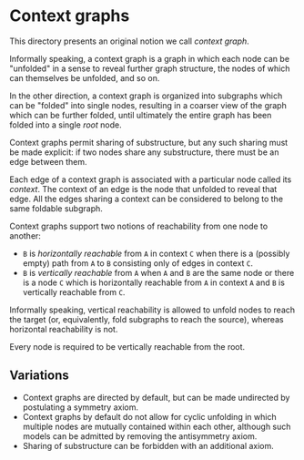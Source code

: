 # Context graphs

This directory presents an original notion we call *context graph*.

Informally speaking, a context graph is a graph in which each node can be
"unfolded" in a sense to reveal further graph structure, the nodes of which can
themselves be unfolded, and so on.

In the other direction, a context graph is organized into subgraphs which can
be "folded" into single nodes, resulting in a coarser view of the graph which
can be further folded, until ultimately the entire graph has been folded into
a single *root* node.

Context graphs permit sharing of substructure, but any such sharing must be
made explicit: if two nodes share any substructure, there must be an edge
between them.

Each edge of a context graph is associated with a particular node called its
*context*. The context of an edge is the node that unfolded to reveal that
edge. All the edges sharing a context can be considered to belong to the same
foldable subgraph.

Context graphs support two notions of reachability from one node to another:

- `B` is *horizontally reachable* from `A` in context `C` when there is a
  (possibly empty) path from `A` to `B` consisting only of edges in context
  `C`.
- `B` is *vertically reachable* from `A` when `A` and `B` are the same node or
  there is a node `C` which is horizontally reachable from `A` in context `A`
  and `B` is vertically reachable from `C`.

Informally speaking, vertical reachability is allowed to unfold nodes to reach
the target (or, equivalently, fold subgraphs to reach the source), whereas
horizontal reachability is not.

Every node is required to be vertically reachable from the root.

## Variations

- Context graphs are directed by default, but can be made undirected by
  postulating a symmetry axiom.
- Context graphs by default do not allow for cyclic unfolding in which multiple
  nodes are mutually contained within each other, although such models can be
  admitted by removing the antisymmetry axiom.
- Sharing of substructure can be forbidden with an additional axiom.
